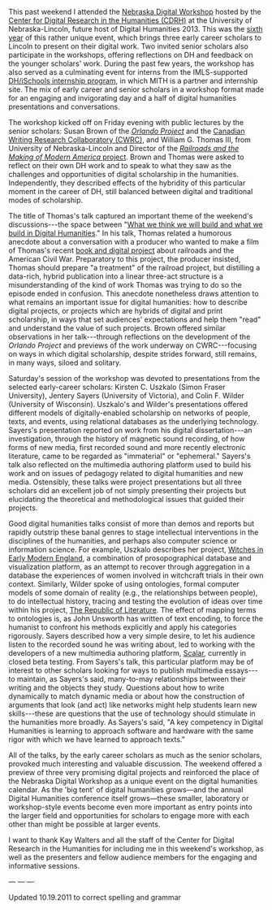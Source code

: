 This past weekend I attended the [Nebraska Digital Workshop](http://cdrh.unl.edu/opportunities/nebraskaforum.php) hosted by the [Center for Digital Research in the Humanities (CDRH)](http://cdrh.unl.edu/) at the University of Nebraska-Lincoln, future host of Digital Humanities 2013. This was the [sixth year](http://cdrh.unl.edu/opportunities/nebraskaforum.php) of this rather unique event, which brings three early career scholars to Lincoln to present on their digital work. Two invited senior scholars also participate in the workshops, offering reflections on DH and feedback on the younger scholars' work. During the past few years, the workshop has also served as a culminating event for interns from the IMLS-supported [DH/iSchools internship program](http://www.ischooldh.org/), in which MITH is a partner and internship site. The mix of early career and senior scholars in a workshop format made for an engaging and invigorating day and a half of digital humanities presentations and conversations.

The workshop kicked off on Friday evening with public lectures by the senior scholars: Susan Brown of the _[Orlando Project](http://www.arts.ualberta.ca/orlando/)_ and the [Canadian Writing Research Collaboratory (CWRC)](http://www.cwrc.ca/), and William G. Thomas III, from University of Nebraska-Lincoln and Director of the [_Railroads and the Making of Modern America_ project](http://railroads.unl.edu/). Brown and Thomas were asked to reflect on their own DH work and to speak to what they saw as the challenges and opportunities of digital scholarship in the humanities. Independently, they described effects of the hybridity of this particular moment in the career of DH, still balanced between digital and traditional modes of scholarship.

The title of Thomas's talk captured an important theme of the weekend's discussions---the space between "[What we think we will build and what we build in Digital Humanities](http://railroads.unl.edu/blog/?p=616)." In his talk, Thomas related a humorous anecdote about a conversation with a producer who wanted to make a film of Thomas's recent [book and digital project](http://railroads.unl.edu/ironwayindex.php) about railroads and the American Civil War. Preparatory to this project, the producer insisted, Thomas should prepare "a treatment" of the railroad project, but distilling a data-rich, hybrid publication into a linear three-act structure is a misunderstanding of the kind of work Thomas was trying to do so the episode ended in confusion. This anecdote nonetheless draws attention to what remains an important issue for digital humanities: how to describe digital projects, or projects which are hybrids of digital and print scholarship, in ways that set audiences' expectations and help them "read" and understand the value of such projects. Brown offered similar observations in her talk---through reflections on the development of the _Orlando Project_ and previews of the work underway on CWRC---focusing on ways in which digital scholarship, despite strides forward, still remains, in many ways, siloed and solitary.

Saturday's session of the workshop was devoted to presentations from the selected early-career scholars: Kirsten C. Uszkalo (Simon Fraser University), Jentery Sayers (University of Victoria), and Colin F. Wilder (University of Wisconsin). Uszkalo's and Wilder's presentations offered different models of digitally-enabled scholarship on networks of people, texts, and events, using relational databases as the underlying technology. Sayers's presentation reported on work from his digital dissertation---an investigation, through the history of magnetic sound recording, of how forms of new media, first recorded sound and more recently electronic literature, came to be regarded as "immaterial" or "ephemeral." Sayers's talk also reflected on the multimedia authoring platform used to build his work and on issues of pedagogy related to digital humanities and new media. Ostensibly, these talks were project presentations but all three scholars did an excellent job of not simply presenting their projects but elucidating the theoretical and methodological issues that guided their projects.

Good digital humanities talks consist of more than demos and reports but rapidly outstrip these banal genres to stage intellectual interventions in the disciplines of the humanities, and perhaps also computer science or information science. For example, Uszkalo describes her project, [Witches in Early Modern England](http://witching.org/), a combination of prosopographical database and visualization platform, as an attempt to recover through aggregation in a database the experiences of women involved in witchcraft trials in their own context. Similarly, Wilder spoke of using ontologies, formal computer models of some domain of reality (e.g., the relationships between people), to do intellectual history, tracing and testing the evolution of ideas over time within his project, [The Republic of Literature](http://sites.google.com/site/colinwilder/). The effect of mapping terms to ontologies is, as John Unsworth has written of text encoding, to force the humanist to confront his methods explicitly and apply his categories rigorously. Sayers described how a very simple desire, to let his audience listen to the recorded sound he was writing about, led to working with the developers of a new multimedia authoring platform, [Scalar](http://scalar.usc.edu/anvc/?page_id=6), currently in closed beta testing. From Sayers's talk, this particular platform may be of interest to other scholars looking for ways to publish multimedia essays---to maintain, as Sayers's said, many-to-may relationships between their writing and the objects they study. Questions about how to write dynamically to match dynamic media or about how the construction of arguments that look (and act) like networks might help students learn new skills---these are questions that the use of technology should stimulate in the humanities more broadly. As Sayers's said, "A key competency in Digital Humanities is learning to approach software and hardware with the same rigor with which we have learned to approach texts."

All of the talks, by the early career scholars as much as the senior scholars, provoked much interesting and valuable discussion. The weekend offered a preview of three very promising digital projects and reinforced the place of the Nebraska Digital Workshop as a unique event on the digital humanities calendar. As the 'big tent' of digital humanities grows—and the annual Digital Humanities conference itself grows—these smaller, laboratory or workshop-style events become even more important as entry points into the larger field and opportunities for scholars to engage more with each other than might be possible at larger events.

I want to thank Kay Walters and all the staff of the Center for Digital Research in the Humanities for including me in this weekend's workshop, as well as the presenters and fellow audience members for the engaging and informative sessions.

— — —

Updated 10.19.2011 to correct spelling and grammar